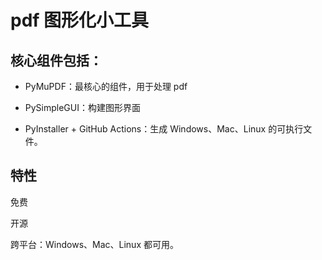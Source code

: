 # pdf 图形化小工具

## 核心组件包括：

- PyMuPDF：最核心的组件，用于处理 pdf

- PySimpleGUI：构建图形界面

- PyInstaller + GitHub Actions：生成 Windows、Mac、Linux 的可执行文件。


## 特性

免费

开源

跨平台：Windows、Mac、Linux 都可用。
